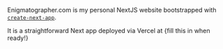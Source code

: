 Enigmatographer.com is my personal NextJS website bootstrapped with [`create-next-app`](https://github.com/vercel/next.js/tree/canary/packages/create-next-app).

It is a straightforward Next app deployed via Vercel at {fill this in when ready!}
